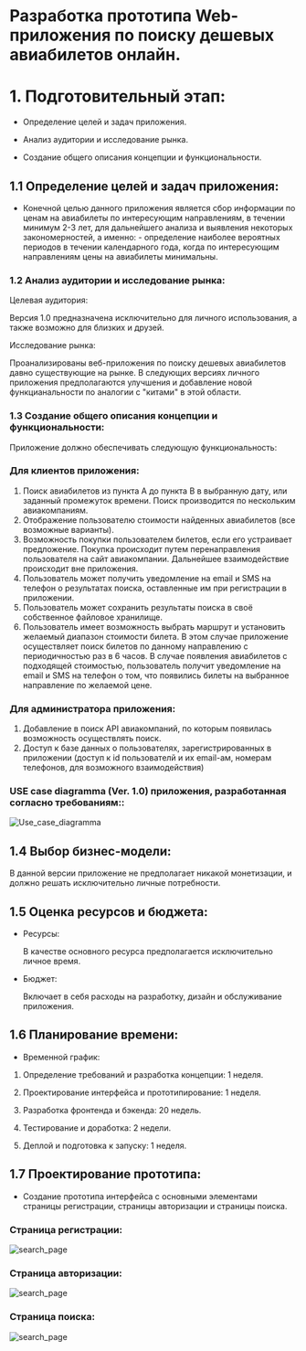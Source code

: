 # Разработка прототипа Web-приложения по поиску дешевых авиабилетов онлайн.

# 1. Подготовительный этап:

* Определение целей и задач приложения.

* Анализ аудитории и исследование рынка.
 
* Создание общего описания концепции и функциональности.


## 1.1 Определение целей и задач приложения:

* Конечной целью данного приложения является сбор информации по ценам на авиабилеты по интересующим направлениям, в течении минимум 2-3 лет, для дальнейшего анализа и выявления некоторых закономерностей, а именно: - определение наиболее вероятных периодов в течении календарного года, когда по интересующим направлениям цены на авиабилеты минимальны. 

### 1.2 Анализ аудитории и исследование рынка:

Целевая аудитория:

Версия 1.0 предназначена исключительно для личного использования, а также возможно для близких  и друзей. 

Исследование рынка:

Проанализированы веб-приложения по поиску дешевых авиабилетов давно существующие на рынке. В следующих версиях личного приложения предполагаются улучшения и добавление новой функцианальности по аналогии с "китами" в этой области.

### 1.3 Создание общего описания концепции и функциональности:


Приложение должно обеспечивать следующую функциональность:

### Для клиентов приложения:

1. Поиск авиабилетов из пункта A до пункта B в выбранную дату, или заданный промежуток времени. Поиск производится по нескольким авиакомпаниям.
2. Отображение пользователю стоимости найденных авиабилетов (все возможные варианты).
3. Возможность покупки пользователем билетов, если его устраивает предложение. Покупка происходит путем перенаправления пользователя на сайт авиакомпании. Дальнейшее взаимодействие происходит вне приложения.
4. Пользователь может получить уведомление на email и SMS на телефон о результатах поиска, оставленные им при регистрации в приложении.
5. Пользователь может сохранить результаты поиска в своё собственное файловое хранилище.
6. Пользователь имеет возможность выбрать маршрут и установить желаемый диапазон стоимости билета. В этом случае приложение осуществляет поиск билетов по данному направлению с периодичностью раз в 6 часов. В случае появления авиабилетов с подходящей стоимостью, пользователь получит уведомление на email и SMS на телефон о том, что появились билеты на выбранное направление по желаемой цене.

### Для администратора приложения:

1. Добавление в поиск API авиакомпаний, по которым появилась возможность осуществлять поиск.
2. Доступ к базе данных о пользователях, зарегистрированных в приложении (доступ к id пользователй и их email-ам, номерам телефонов,  для возможного взаимодействия)


### USE case diagramma (Ver. 1.0) приложения, разработанная согласно требованиям::


![Use_case_diagramma](/HomeWork_7/Sourse/UseCaseDiagramma_Web-app_SearchAviaTickets.png)



## 1.4 Выбор бизнес-модели:

В данной версии приложение не предполагает никакой монетизации, и должно решать исключительно личные потребности.

## 1.5 Оценка ресурсов и бюджета:

* Ресурсы:

   В качестве основного ресурса предполагается  исключительно личное время.

* Бюджет:

    Включает в себя  расходы на разработку, дизайн и обслуживание приложения.


## 1.6 Планирование времени:

* Временной график:

1. Определение требований и разработка концепции: 1 неделя.

2. Проектирование интерфейса и прототипирование: 1 неделя.

3. Разработка фронтенда и бэкенда: 20 недель.

4. Тестирование и доработка: 2 недели.

5. Деплой и подготовка к запуску: 1 неделя.



## 1.7 Проектирование прототипа:

* Создание прототипа интерфейса с основными элементами страницы регистрации, страницы авторизации и страницы поиска.




### Страница регистрации:

![search_page](/HomeWork_7/Sourse/registr_page.png)

### Страница авторизации:

![search_page](/HomeWork_7/Sourse/login_page.png)

### Страница поиска:

![search_page](/HomeWork_7/Sourse/search_page.png)





